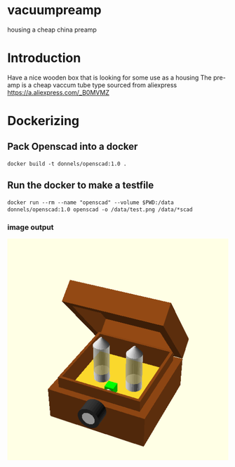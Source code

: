 # vacuumpreamp
housing a cheap china preamp

# Introduction
Have a nice wooden box that is looking for some use as a housing
The pre-amp is a cheap vaccum tube type sourced from aliexpress
https://a.aliexpress.com/_B0MVMZ

# Dockerizing
## Pack Openscad into a docker
```
docker build -t donnels/openscad:1.0 .
```
## Run the docker to make a testfile
```
docker run --rm --name "openscad" --volume $PWD:/data donnels/openscad:1.0 openscad -o /data/test.png /data/*scad
```
### image output
![](test.png)
